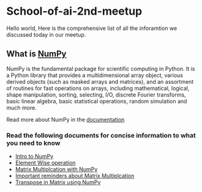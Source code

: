 # School-of-ai-2nd-meetup

Hello world, Here is the comprehensive list of all the inforamtion we discussed today in our meetup.

## What is [NumPy](https://docs.scipy.org/doc/numpy-1.13.0/user/whatisnumpy.html)
NumPy is the fundamental package for scientific computing in Python. It is a Python library that provides a multidimensional array object, various derived objects (such as masked arrays and matrices), and an assortment of routines for fast operations on arrays, including mathematical, logical, shape manipulation, sorting, selecting, I/O, discrete Fourier transforms, basic linear algebra, basic statistical operations, random simulation and much more.

Read more about NumPy in the [documentation](https://docs.scipy.org/doc/numpy-1.13.0/user/whatisnumpy.html)

### Read the following documents  for concise information to what you need to know
* [Intro to NumPy](/2ndMeetup-Resources/05-Markdown/01-IntroductionToNumpy.txt)
* [Element Wise operation]()
* [Matrix Multiplcation with NumPy]()
* [Important reminders about Matrix Multiplcation]() 
* [Transpose in Matrix using NumPy]()






